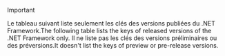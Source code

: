 
> [!IMPORTANT]
> <span data-ttu-id="5e592-101">Le tableau suivant liste seulement les clés des versions publiées du .NET Framework.</span><span class="sxs-lookup"><span data-stu-id="5e592-101">The following table lists the keys of released versions of the .NET Framework only.</span></span> <span data-ttu-id="5e592-102">Il ne liste pas les clés des versions préliminaires ou des préversions.</span><span class="sxs-lookup"><span data-stu-id="5e592-102">It doesn't list the keys of preview or pre-release versions.</span></span>
